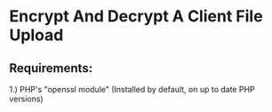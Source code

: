 # Encrypt And Decrypt A Client File Upload
## Requirements:
1.) PHP's "openssl module" (Installed by default, on up to date PHP versions)
